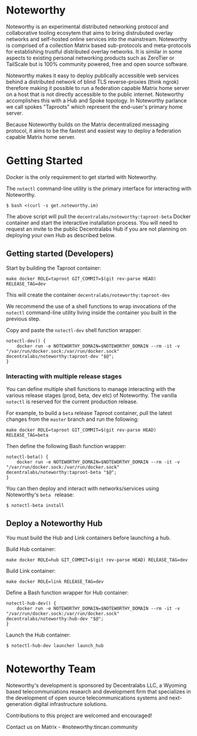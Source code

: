 # Noteworthy

Noteworthy is an experimental distributed networking protocol and collaborative tooling ecosytem that aims to bring distrubuted overlay networks and self-hosted online services into the mainstream. Noteworthy is comprised of a collection Matrix based sub-protocols and meta-protocols for establishing trustful distributed overlay networks. It is similar in some aspects to existing personal networking products such as ZeroTier or TailScale but is 100% community powered, free and open source software.

Noteworthy makes it easy to deploy publically accessible web services behind a distributed network of blind TLS reverse-proxies (think ngrok) therefore making it possible to run a federation capable Matrix home server on a host that is not directly accessible to the public internet. Noteworthy accomplishes this with a Hub and Spoke topology. In Noteworthy parlance we call spokes "Taproots" which represent the end-user's primary home server.

Because Noteworthy builds on the Matrix decentralized messaging protocol, it aims to be the fastest and easiest way to deploy a federation capable Matrix home server.

# Getting Started
Docker is the only requirement to get started with Noteworthy.

The `notectl` command-line utility is the primary interface for interacting with Noteworthy.
```
$ bash <(curl -s get.noteworthy.im)
```

The above script will pull the `decentralabs/noteworthy:taproot-beta` Docker container and start the interactive installation process. You will need to request an invite to the public Decentralabs Hub if you are not planning on deploying your own Hub as described below.


## Getting started (Developers)
Start by building the Taproot container:
```
make docker ROLE=taproot GIT_COMMIT=$(git rev-parse HEAD) RELEASE_TAG=dev
```

This will create the container `decentralabs/noteworthy:taproot-dev`

We recommend the use of a shell functions to wrap invocations of the `notectl` command-line utility living inside the container you built in the previous step.

Copy and paste the `notectl-dev` shell function wrapper:
```
notectl-dev() {
	docker run -e NOTEWORTHY_DOMAIN=$NOTEWORTHY_DOMAIN --rm -it -v "/var/run/docker.sock:/var/run/docker.sock" decentralabs/noteworthy:taproot-dev "$@";
}
```

### Interacting with multiple release stages
You can define multiple shell functions to manage interacting with the various release stages (prod, beta, dev etc) of Noteworthy.
The vanilla `notectl` is reserved for the current production release.

For example, to build a `beta` release Taproot container, pull the latest changes from the `master` branch and run the following:
```
make docker ROLE=taproot GIT_COMMIT=$(git rev-parse HEAD) RELEASE_TAG=beta
```
Then define the following Bash function wrapper:
```
notectl-beta() {
	docker run -e NOTEWORTHY_DOMAIN=$NOTEWORTHY_DOMAIN --rm -it -v "/var/run/docker.sock:/var/run/docker.sock" decentralabs/noteworthy:taproot-beta "$@";
}
```
You can then deploy and interact with networks/services using Noteworthy's `beta ` release:
```
$ notectl-beta install
```
## Deploy a Noteworthy Hub
You must build the Hub and Link containers before launching a hub.

Build Hub container:
```
make docker ROLE=hub GIT_COMMIT=$(git rev-parse HEAD) RELEASE_TAG=dev
```
Build Link container:
```
make docker ROLE=link RELEASE_TAG=dev
```

Define a Bash function wrapper for Hub container:
```
notectl-hub-dev() {
	docker run -e NOTEWORTHY_DOMAIN=$NOTEWORTHY_DOMAIN --rm -it -v "/var/run/docker.sock:/var/run/docker.sock" decentralabs/noteworthy:hub-dev "$@";
}
```

Launch the Hub container:
```
$ notectl-hub-dev launcher launch_hub
```

# Noteworthy Team
Noteworthy's development is sponsored by Decentralabs LLC, a Wyoming based telecommuniations research and development firm that specializes in the development of open source telecommunications systems and next-generation digital infrastructure solutions.

Contributions to this project are welcomed and encouraged!

Contact us on Matrix - #noteworthy:tincan.community

